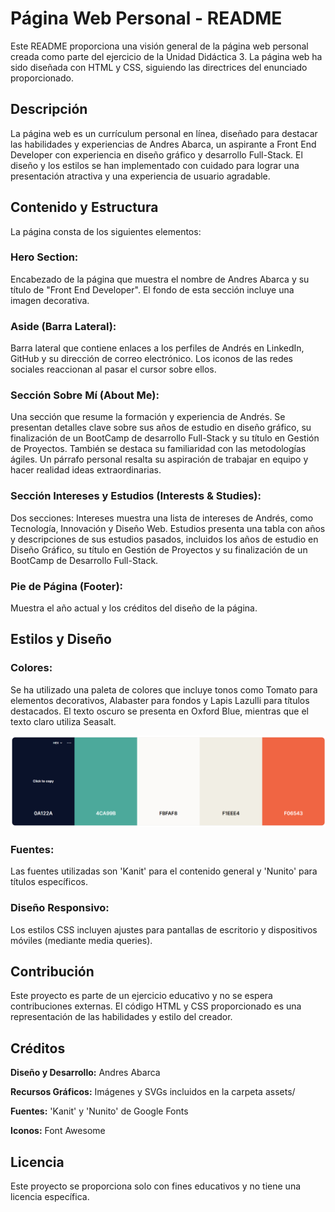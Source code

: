 # Página Web Personal - README

Este README proporciona una visión general de la página web personal creada como parte del ejercicio de la Unidad Didáctica 3. La página web ha sido diseñada con HTML y CSS, siguiendo las directrices del enunciado proporcionado.

## Descripción

La página web es un currículum personal en línea, diseñado para destacar las habilidades y experiencias de Andres Abarca, un aspirante a Front End Developer con experiencia en diseño gráfico y desarrollo Full-Stack. El diseño y los estilos se han implementado con cuidado para lograr una presentación atractiva y una experiencia de usuario agradable.

## Contenido y Estructura

La página consta de los siguientes elementos:

### Hero Section: 
Encabezado de la página que muestra el nombre de Andres Abarca y su título de "Front End Developer". El fondo de esta sección incluye una imagen decorativa.

### Aside (Barra Lateral): 
Barra lateral que contiene enlaces a los perfiles de Andrés en LinkedIn, GitHub y su dirección de correo electrónico. Los iconos de las redes sociales reaccionan al pasar el cursor sobre ellos.

### Sección Sobre Mí (About Me): 
Una sección que resume la formación y experiencia de Andrés. Se presentan detalles clave sobre sus años de estudio en diseño gráfico, su finalización de un BootCamp de desarrollo Full-Stack y su título en Gestión de Proyectos. También se destaca su familiaridad con las metodologías ágiles. Un párrafo personal resalta su aspiración de trabajar en equipo y hacer realidad ideas extraordinarias.

### Sección Intereses y Estudios (Interests & Studies): 
Dos secciones: Intereses muestra una lista de intereses de Andrés, como Tecnología, Innovación y Diseño Web. Estudios presenta una tabla con años y descripciones de sus estudios pasados, incluidos los años de estudio en Diseño Gráfico, su título en Gestión de Proyectos y su finalización de un BootCamp de Desarrollo Full-Stack.

### Pie de Página (Footer): 
Muestra el año actual y los créditos del diseño de la página.

## Estilos y Diseño
### Colores: 
Se ha utilizado una paleta de colores que incluye tonos como Tomato para elementos decorativos, Alabaster para fondos y Lapis Lazulli para títulos destacados. El texto oscuro se presenta en Oxford Blue, mientras que el texto claro utiliza Seasalt.

![Paleta de Colores Utilizada](assets/paleta-de-color.png)

### Fuentes: 
Las fuentes utilizadas son 'Kanit' para el contenido general y 'Nunito' para títulos específicos.

### Diseño Responsivo:
Los estilos CSS incluyen ajustes para pantallas de escritorio y dispositivos móviles (mediante media queries).

## Contribución
Este proyecto es parte de un ejercicio educativo y no se espera contribuciones externas. 
El código HTML y CSS proporcionado es una representación de las habilidades y estilo del creador.

## Créditos
**Diseño y Desarrollo:** Andres Abarca

**Recursos Gráficos:** Imágenes y SVGs incluidos en la carpeta assets/

**Fuentes:** 'Kanit' y 'Nunito' de Google Fonts

**Iconos:** Font Awesome

## Licencia
Este proyecto se proporciona solo con fines educativos y no tiene una licencia específica.
